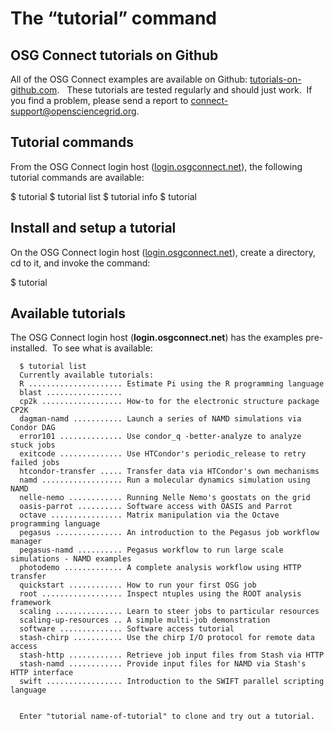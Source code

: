 # The “tutorial” command

OSG Connect tutorials on Github
-------------------------------

All of the OSG Connect examples are available on
Github: [tutorials-on-github.com](<https://github.com/CI-Connect>).   These
tutorials are tested regularly and should just work.  If you find a problem,
please send a report to connect-support@opensciencegrid.org.

Tutorial commands
-----------------

From the OSG Connect login host
([login.osgconnect.net](<http://login.osgconnect.net/>)), the following tutorial
commands are available:

  $ tutorial
  $ tutorial list
  $ tutorial info <tutorial-name>
  $ tutorial <tutorial-name>

Install and setup a tutorial
----------------------------

On the OSG Connect login host
([login.osgconnect.net](<http://login.osgconnect.net/>)), create a directory, cd
to it, and invoke the command:

  $ tutorial <tutorial-name>

Available tutorials
-------------------

The OSG Connect login host (**login.osgconnect.net**) has the examples
pre-installed.  To see what is available:

```
  $ tutorial list
  Currently available tutorials:
  R ..................... Estimate Pi using the R programming language
  blast .................
  cp2k .................. How-to for the electronic structure package CP2K
  dagman-namd ........... Launch a series of NAMD simulations via Condor DAG
  error101 .............. Use condor_q -better-analyze to analyze stuck jobs
  exitcode .............. Use HTCondor's periodic_release to retry failed jobs
  htcondor-transfer ..... Transfer data via HTCondor's own mechanisms
  namd .................. Run a molecular dynamics simulation using NAMD
  nelle-nemo ............ Running Nelle Nemo's goostats on the grid
  oasis-parrot .......... Software access with OASIS and Parrot
  octave ................ Matrix manipulation via the Octave programming language
  pegasus ............... An introduction to the Pegasus job workflow manager
  pegasus-namd .......... Pegasus workflow to run large scale simulations - NAMD examples
  photodemo ............. A complete analysis workflow using HTTP transfer
  quickstart ............ How to run your first OSG job
  root .................. Inspect ntuples using the ROOT analysis framework
  scaling ............... Learn to steer jobs to particular resources
  scaling-up-resources .. A simple multi-job demonstration
  software .............. Software access tutorial
  stash-chirp ........... Use the chirp I/O protocol for remote data access
  stash-http ............ Retrieve job input files from Stash via HTTP
  stash-namd ............ Provide input files for NAMD via Stash's HTTP interface
  swift ................. Introduction to the SWIFT parallel scripting language
  
  
  Enter "tutorial name-of-tutorial" to clone and try out a tutorial.
```
